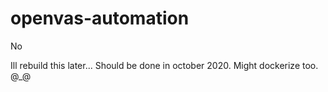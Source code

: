 # openvas-automation
No

Ill rebuild this later... Should be done in october 2020. Might dockerize too. @_@
